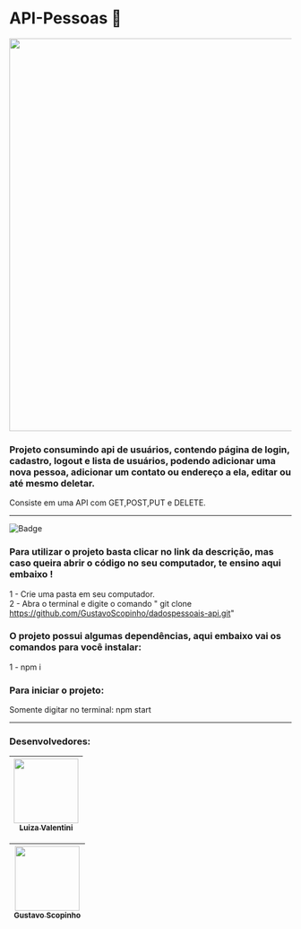 # API-Pessoas 📘

<img align="center" width="700px" src="https://user-images.githubusercontent.com/102439841/203068266-b69d432a-9cf8-4b38-8e1c-1f45d10db465.gif" >


### Projeto consumindo api de usuários, contendo página de login, cadastro, logout e lista de usuários, podendo adicionar uma nova pessoa, adicionar um contato ou endereço a ela, editar ou até mesmo deletar.
Consiste em uma API com GET,POST,PUT e DELETE.
<hr>

![Badge](https://img.shields.io/static/v1?label=react&message=framework&color=blue&style=for-the-badge&logo=REACT)
### Para utilizar o projeto basta clicar no link da descrição, mas caso queira abrir o código no seu computador, te ensino aqui embaixo !
1 - Crie uma pasta em seu computador. <br>
2 - Abra o terminal e digite o comando " git clone https://github.com/GustavoScopinho/dadospessoais-api.git"

### O projeto possui algumas dependências, aqui embaixo vai os comandos para você instalar:

1 - npm i <br>


### Para iniciar o projeto:
Somente digitar no terminal: npm start

<hr>



 ### Desenvolvedores: 
 
 
[<img src="https://avatars.githubusercontent.com/u/82460841?v=4" width=115 > <br> <sub> Luiza Valentini </sub>](https://github.com/luizavalentini)  |   
| :---: | 

[<img src="https://avatars.githubusercontent.com/u/102439841?v=4" width=115 > <br> <sub> Gustavo Scopinho </sub>](https://github.com/GustavoScopinho)  |   
| :---: | 
